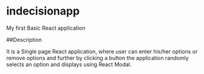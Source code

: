 # indecisionapp
My first Basic React application

##Description

It is a Single page React application, where user can enter his/her options or remove options 
and further by clicking a button the application randomly selects an option and displays using React Modal. 

